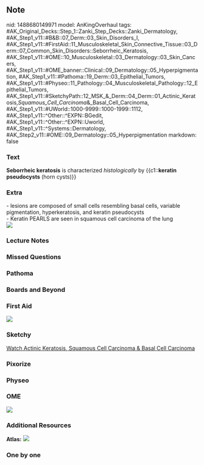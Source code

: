 ## Note
nid: 1488680149971
model: AnKingOverhaul
tags: #AK_Original_Decks::Step_1::Zanki_Step_Decks::Zanki_Dermatology, #AK_Step1_v11::#B&B::07_Derm::03_Skin_Disorders_I, #AK_Step1_v11::#FirstAid::11_Musculoskeletal_Skin_Connective_Tissue::03_Derm::07_Common_Skin_Disorders::Seborrheic_Keratosis, #AK_Step1_v11::#OME::10_Musculoskeletal::03_Dermatology::03_Skin_Cancers, #AK_Step1_v11::#OME_banner::Clinical::09_Dermatology::05_Hyperpigmentation, #AK_Step1_v11::#Pathoma::19_Derm::03_Epithelial_Tumors, #AK_Step1_v11::#Physeo::11_Pathology::04_Musculoskeletal_Pathology::12_Epithelial_Tumors, #AK_Step1_v11::#SketchyPath::12_MSK_&_Derm::04_Derm::01_Actinic_Keratosis,_Squamous_Cell_Carcinoma_&_Basal_Cell_Carcinoma, #AK_Step1_v11::#UWorld::1000-9999::1000-1999::1112, #AK_Step1_v11::^Other::^EXPN::BGedit, #AK_Step1_v11::^Other::^EXPN::Uworld, #AK_Step1_v11::^Systems::Dermatology, #AK_Step2_v11::#OME::09_Dermatology::05_Hyperpigmentation
markdown: false

### Text
<div>
  <b>Seborrheic keratosis</b> is characterized
  <i>histologically</i> by {{c1::<b>keratin pseudocysts</b> (horn
  cysts)}}
</div>

### Extra
<div>
  - lesions are composed of small cells resembling basal cells,
  variable pigmentation, hyperkeratosis, and keratin pseudocysts
</div>- Keratin PEARLS are seen in squamous cell carcinoma of the
lung
<div><img src="paste-631669430157759.jpg"></div>

### Lecture Notes


### Missed Questions


### Pathoma


### Boards and Beyond


### First Aid
<img src="tmpmqPlHm.png">

### Sketchy
<a href=
"https://dashboard.sketchy.com/study/medical/courses/medical-pathophysiology/units/medical-pathophysiology-musculoskeletal-derm/videos/medical-pathophysiology-musculoskeletal-and-derm-derm-actinic-keratosis-squamous-cell-carcinoma-and-basal-cell-carcinoma?utm_source=anki&utm_medium=partnership&utm_campaign=february_update&utm_content=medical">
Watch Actinic Keratosis, Squamous Cell Carcinoma & Basal Cell
Carcinoma</a>

### Pixorize


### Physeo


### OME
<div class="ome-widget">
  <a href=
  "https://onlinemeded.org/spa/dermatology/hyperpigmentation/acquire?ref=anki">
  <img src="_OME_AnkiFlashcards_Lesson_1.png"></a>
</div>

### Additional Resources
<b>Atlas:</b> <img src="tmpm3vdlk.png">

### One by one

